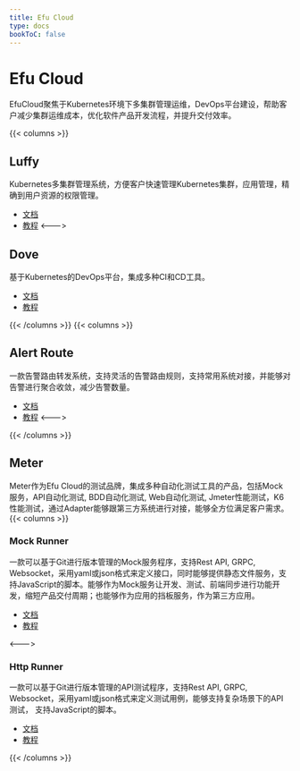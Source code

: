 ```yaml
---
title: Efu Cloud
type: docs
bookToC: false
---
```


# Efu Cloud
EfuCloud聚焦于Kubernetes环境下多集群管理运维，DevOps平台建设，帮助客户减少集群运维成本，优化软件产品开发流程，并提升交付效率。

{{< columns >}}

## Luffy

Kubernetes多集群管理系统，方便客户快速管理Kubernetes集群，应用管理，精确到用户资源的权限管理。
- [文档](/docs/luffy/documents)
- [教程](/docs/luffy/tutorials)
<--->

## Dove

基于Kubernetes的DevOps平台，集成多种CI和CD工具。
- [文档](/docs/dove/documents)
- [教程](/docs/dove/tutorials)

{{< /columns >}}
{{< columns >}}

## Alert Route

一款告警路由转发系统，支持灵活的告警路由规则，支持常用系统对接，并能够对告警进行聚合收敛，减少告警数量。
- [文档](/docs/alert-route/documents)
- [教程](/docs/alert-route/tutorials)
<--->

{{< /columns >}}

## Meter 

Meter作为Efu Cloud的测试品牌，集成多种自动化测试工具的产品，包括Mock服务，API自动化测试, BDD自动化测试, Web自动化测试, Jmeter性能测试，K6性能测试，通过Adapter能够跟第三方系统进行对接，能够全方位满足客户需求。
{{< columns >}}
### Mock Runner

一款可以基于Git进行版本管理的Mock服务程序，支持Rest API, GRPC, Websocket，采用yaml或json格式来定义接口，同时能够提供静态文件服务，支持JavaScript的脚本。能够作为Mock服务让开发、测试、前端同步进行功能开发，缩短产品交付周期；也能够作为应用的挡板服务，作为第三方应用。

- [文档](/docs/meter/mock-runner/documents)
- [教程](/docs/meter/mock-runner/tutorials)

<--->

### Http Runner

一款可以基于Git进行版本管理的API测试程序，支持Rest API, GRPC, Websocket，采用yaml或json格式来定义测试用例，能够支持复杂场景下的API测试，
支持JavaScript的脚本。
- [文档](/docs/meter/http-runner/documents)
- [教程](/docs/meter/http-runner/tutorials)



{{< /columns >}}
